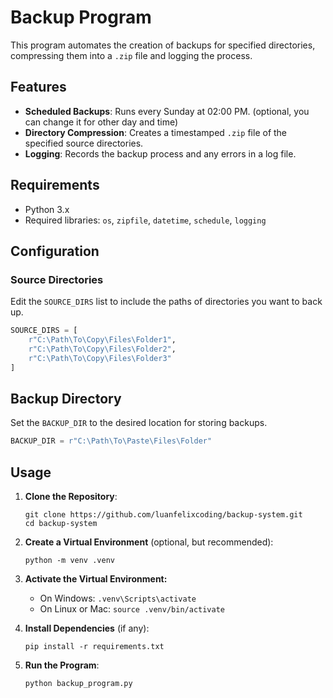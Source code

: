 # Backup Program

This program automates the creation of backups for specified directories, compressing them into a `.zip` file and logging the process.

## Features

- **Scheduled Backups**: Runs every Sunday at 02:00 PM. (optional, you can change it for other day and time)
- **Directory Compression**: Creates a timestamped `.zip` file of the specified source directories.
- **Logging**: Records the backup process and any errors in a log file.

## Requirements

- Python 3.x
- Required libraries: `os`, `zipfile`, `datetime`, `schedule`, `logging`

## Configuration

### Source Directories

Edit the `SOURCE_DIRS` list to include the paths of directories you want to back up.

```python
SOURCE_DIRS = [
    r"C:\Path\To\Copy\Files\Folder1",
    r"C:\Path\To\Copy\Files\Folder2",
    r"C:\Path\To\Copy\Files\Folder3"
]
```

## Backup Directory
Set the `BACKUP_DIR` to the desired location for storing backups.

```python
BACKUP_DIR = r"C:\Path\To\Paste\Files\Folder"
```

## Usage
1. **Clone the Repository**:
    ``` 
    git clone https://github.com/luanfelixcoding/backup-system.git
    cd backup-system
    ```

2. **Create a Virtual Environment** (optional, but recommended):
    ```
    python -m venv .venv
    ```

3. **Activate the Virtual Environment:**
    - On Windows:
        ``.venv\Scripts\activate ``
    - On Linux or Mac: 
         ``source .venv/bin/activate``

4. **Install Dependencies** (if any):
    ```
    pip install -r requirements.txt
    ```

5. **Run the Program**:
    ```
    python backup_program.py
    ```
